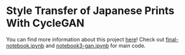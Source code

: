 # Style Transfer of Japanese Prints With CycleGAN
You can find more information about this project [here](https://medium.com/@winniexu01/2f3fee4bd264)!
Check out [final-notebook.ipynb](final-notebook.ipynb) and [notebook3-gan.ipynb](notebook3-gan.ipynb) for main code.
